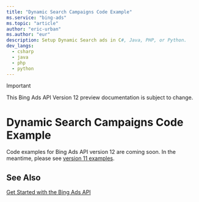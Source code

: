 ```yaml
---
title: "Dynamic Search Campaigns Code Example"
ms.service: "bing-ads"
ms.topic: "article"
author: "eric-urban"
ms.author: "eur"
description: Setup Dynamic Search ads in C#, Java, PHP, or Python.
dev_langs:
  - csharp
  - java
  - php
  - python
---
```

> [!IMPORTANT]
> This Bing Ads API Version 12 preview documentation is subject to change.

# Dynamic Search Campaigns Code Example
Code examples for Bing Ads API version 12 are coming soon. In the meantime, please see [version 11 examples](code-examples.md?view=bingads-11).

## See Also
[Get Started with the Bing Ads API](get-started.md)  

